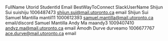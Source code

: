 FullName          Utorid    StudentId     Email                              BestWayToConnect    SlackUserName
Shijun Sui        suishiju  1006487473    shijun.sui@mail.utoronto.ca        email               Shijun Sui
Samuel Mantilla   mantil11  1000612393    samuel.mantilla@mail.utoronto.ca   email/discord       Samuel Mantilla
Andy Ma           maandy3   1009407410    andyz.ma@mail.utoronto.ca          email
Amodh Durve       durveamo  1006677767    ace.durve@mail.utoronto.ca         email
